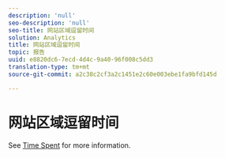 ```yaml
---
description: 'null'
seo-description: 'null'
seo-title: 网站区域逗留时间
solution: Analytics
title: 网站区域逗留时间
topic: 报告
uuid: e8820dc6-7ecd-4d4c-9a40-96f008c5dd3
translation-type: tm+mt
source-git-commit: a2c38c2cf3a2c1451e2c60e003ebe1fa9bfd145d

---
```



# 网站区域逗留时间

See [Time Spent](../../../components/c-variables/c-metrics/metrics-time-spent.md#concept_1241109A742947C9B73E5E2CA2362559) for more information.
